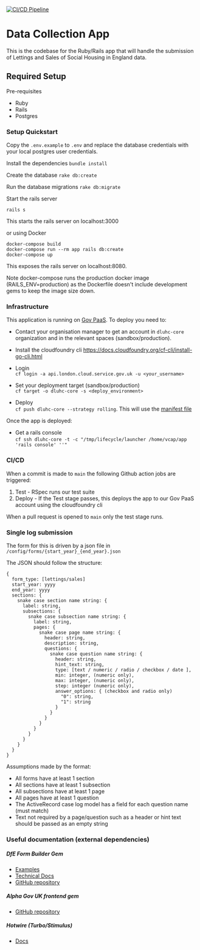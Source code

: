 [![CI/CD Pipeline](https://github.com/communitiesuk/mhclg-data-collection-beta/actions/workflows/pipeline.yml/badge.svg?branch=main&event=push)](https://github.com/communitiesuk/mhclg-data-collection-beta/actions/workflows/pipeline.yml)

# Data Collection App
This is the codebase for the Ruby/Rails app that will handle the submission of Lettings and Sales of Social Housing in England data.

## Required Setup

Pre-requisites

- Ruby
- Rails
- Postgres


### Setup Quickstart

Copy the `.env.example` to `.env` and replace the database credentials with your local postgres user credentials.

Install the dependencies
`bundle install`

Create the database
`rake db:create`

Run the database migrations
`rake db:migrate`

Start the rails server
```
rails s
```
This starts the rails server on localhost:3000

or using Docker

```
docker-compose build
docker-compose run --rm app rails db:create
docker-compose up
```

This exposes the rails server on localhost:8080.

Note docker-compose runs the production docker image (RAILS_ENV=production) as the Dockerfile doesn't include development gems to keep the image size down.


### Infrastructure

This application is running on [Gov PaaS](https://www.cloud.service.gov.uk/). To deploy you need to:

- Contact your organisation manager to get an account in `dluhc-core` organization and in the relevant spaces (sandbox/production).
- Install the cloudfoundry cli https://docs.cloudfoundry.org/cf-cli/install-go-cli.html

- Login <br/>
`cf login -a api.london.cloud.service.gov.uk -u <your_username>`

- Set your deployment target (sandbox/production) <br/>
`cf target -o dluhc-core -s <deploy_environment>`

- Deploy <br/>
`cf push dluhc-core --strategy rolling`. This will use the [manifest file](manifest.yml)

Once the app is deployed:

- Get a rails console <br/>
`cf ssh dluhc-core -t -c "/tmp/lifecycle/launcher /home/vcap/app 'rails console' ''"`


### CI/CD

When a commit is made to `main` the following Github action jobs are triggered:

1. Test - RSpec runs our test suite
2. Deploy - If the Test stage passes, this deploys the app to our Gov PaaS account using the cloudfoundry cli

When a pull request is opened to `main` only the test stage runs.


### Single log submission

The form for this is driven by a json file in `/config/forms/{start_year}_{end_year}.json`

The JSON should follow the structure:

```
{
  form_type: [lettings/sales]
  start_year: yyyy
  end_year: yyyy
  sections: {
    snake case section name string: {
      label: string,
      subsections: {
        snake case subsection name string: {
          label: string,
          pages: {
            snake case page name string: {
              header: string,
              description: string,
              questions: {
                snake case question name string: {
                  header: string,
                  hint_text: string,
                  type: [text / numeric / radio / checkbox / date ],
                  min: integer, (numeric only),
                  max: integer, (numeric only),
                  step: integer (numeric only),
                  answer_options: { (checkbox and radio only)
                    "0": string,
                    "1": string
                  }
                }
              }
            }
          }
        }
      }
    }
  }
}
```

Assumptions made by the format:

- All forms have at least 1 section
- All sections have at least 1 subsection
- All subsections have at least 1 page
- All pages have at least 1 question
- The ActiveRecord case log model has a field for each question name (must match)
- Text not required by a page/question such as a header or hint text should be passed as an empty string


### Useful documentation (external dependencies)

##### DfE Form Builder Gem

- [Examples](https://govuk-form-builder.netlify.app/)
- [Technical Docs](https://www.rubydoc.info/gems/govuk_design_system_formbuilder/)
- [GitHub repository](https://github.com/DFE-Digital/govuk-formbuilder)

##### Alpha Gov UK frontend gem

- [GitHub repository](https://github.com/alphagov/govuk-frontend)

##### Hotwire (Turbo/Stimulus)

- [Docs](https://turbo.hotwired.dev/)
